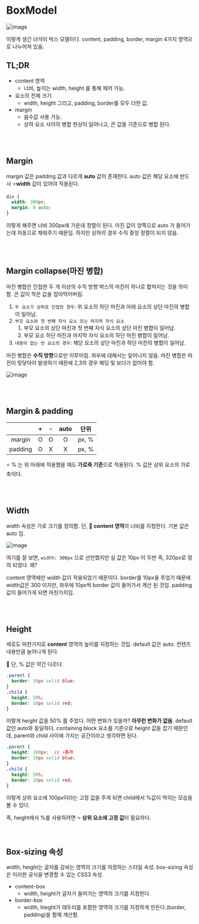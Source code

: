 # BoxModel

![image](https://user-images.githubusercontent.com/59427983/136687634-04be9df1-d00d-4800-917a-05901ef99662.png)

이렇게 생긴 녀석이 박스 모델이다. content, padding, border, margin 4가지 영역으로 나누어져 있음.

## TL;DR

- content 영역
  - 너비, 높이는 width, height 를 통해 제어 가능.
- 요소의 전체 크기
  - width, height 그리고, padding, border를 모두 더한 값.
- margin
  - 음수값 사용 가능.
  - 상하 요소 사이의 병합 현상이 일어나고, 큰 값을 기준으로 병합 된다.

<br/>

<br/>

## Margin

margin 값은 padding 값과 다르게 **auto** 값이 존재한다. auto 값은 해당 요소에 반드시 ⭐️**width** 값이 있어야 적용된다.

```css
div {
  width: 300px;
  margin: 0 auto;
}
```

이렇게 해주면 너비 300px에 가운데 정렬이 된다. 마진 값이 양쪽으로 auto 가 들어가는데 자동으로 채워주기 때문임. 하지만 상하의 경우 수직 중앙 정렬이 되지 않음.

<br/>

<br/>

## Margin collapse(마진 병합)

마진 병합은 인접한 두 개 이상의 수직 방향 박스의 마진이 하나로 합쳐지는 것을 의미함. 큰 값이 작은 값을 잡아먹어버림.

1. `두 요소가 상하로 인접한 경우`: 위 요소의 하단 마진과 아래 요소의 상단 마진의 병합이 일어남.
2. `부모 요소와 첫 번째 자식 요소 또는 마지막 자식 요소`
   1. 부모 요소의 상단 마진과 첫 번째 자식 요소의 상단 마진 병합이 일어남.
   2. 부모 요소 하단 마진과 마지막 자식 요소의 하단 마진 병합이 일어남.
3. `내용이 없는 빈 요소의 경우`: 해당 요소의 상단 마진과 하단 마진의 병합이 일어남.

마진 병합은 **수직 방향**으로만 이루어짐. 좌우에 대해서는 일어나지 않음. 마진 병합은 마진이 맞닿아야 발생하기 때문에 2,3의 경우 패딩 및 보더가 없어야 함.

![image](https://user-images.githubusercontent.com/59427983/136686862-ed86d5ac-4e0c-49a5-91d7-e44cfa5ba3a9.png)

<br/>

<br/>

## Margin & padding

|         |  +   |  -   | auto | 단위  |
|:-----: |:--: |:--: |:--: |:---: |
| margin  |  O   |  O   |  O   | px, % |
| padding |  O   |  X   |  X   | px, % |

⭐️ % 는 위 아래에 적용했을 때도 **가로축 기준**으로 적용된다. % 값은 상위 요소의 가로축이다.

<br/>

<br/>

## Width

width 속성은 가로 크기를 정의함. 단, 📌 **content 영역**의 너비를 지정한다. 기본 값은 auto 임.

![image](https://user-images.githubusercontent.com/59427983/136687268-81a29ac6-fdc7-4d80-8ea8-8848762fc6fd.png)

여기를 잘 보면, `width: 300px` 으로 선언했지만 실 값은 10px 이 두번 즉, 320px로 정의 되었다. 왜?

content 영역에만 width 값이 적용되었기 때문이다. border를 10px을 주었기 때문에 width값은 300 이지만, 좌우에 10px씩 border 값이 들어가서 계산 된 것임. padding 값이 들어가게 되면 마찬가지임.

<br/>

<br/>

## Height

세로도 마찬가지로 **content** 영역의 높이를 지정하는 것임. default 값은 auto. 컨텐츠 내용만큼 늘어나게 된다.

📌 단, % 값은 약간 다르다.

```css
.parent {
  border: 10px solid blue;
}
.child {
  height: 50%;
  border: 10px solid red;
}
```

이렇게 height 값을 50% 를 주었다. 어떤 변화가 있을까? **아무런 변화가 없음**. default 값인 auto와 동일하다. containing block 요소를 기준으로 height 값을 잡기 때문인데, parent와 child 사이에 가지는 공간이라고 생각하면 된다.

```css
.parent {
  height: 100px;  // ⚡️추가
  border: 10px solid blue;
}
.child {
  height: 50%;
  border: 10px solid red;
}
```

이렇게 상위 요소에 100px이라는 고정 값을 주게 되면 child에서 %값이 먹히는 모습을 볼 수 있다.

즉, height에서 %를 사용하려면 ⭐️ **상위 요소에 고정 값**이 필요하다.

<br/>

## Box-sizing 속성

width, height는 글자를 감싸는 영역의 크기를 자정하는 스타일 속성. box-sizing 속성은 이러한 공식을 변경할 수 있는 CSS3 속성.
- content-box
	- width, height가 글자가 들어가는 영역의 크기를 지정한다.
- border-box
	- width, hieght가 테두리를 포함한 영역의 크기를 지정하게 만든다.(border, padding)을 함께 계산함.

